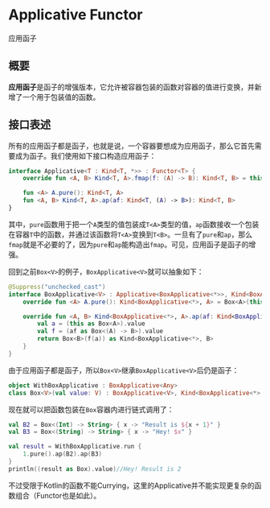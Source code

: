 # Applicative Functor

应用函子

## 概要

**应用函子**是函子的增强版本，它允许被容器包装的函数对容器的值进行变换，并新增了一个用于包装值的函数。

## 接口表述

所有的应用函子都是函子，也就是说，一个容器要想成为应用函子，那么它首先需要成为函子。我们使用如下接口构造应用函子：

```Kotlin
interface Applicative<T : Kind<T, *>> : Functor<T> {
    override fun <A, B> Kind<T, A>.fmap(f: (A) -> B): Kind<T, B> = this.ap(f.pure())

    fun <A> A.pure(): Kind<T, A>
    fun <A, B> Kind<T, A>.ap(af: Kind<T, (A) -> B>): Kind<T, B>
}
```

其中，`pure`函数用于把一个`A`类型的值包装成`T<A>`类型的值，`ap`函数接收一个包装在容器`T`中的函数，并通过该函数将`T<A>`变换到`T<B>`。一旦有了`pure`和`ap`，那么`fmap`就是不必要的了，因为`pure`和`ap`能构造出`fmap`。可见，应用函子是函子的增强。

回到之前`Box<V>`的例子，`BoxApplicative<V>`就可以抽象如下：

```Kotlin
@Suppress("unchecked_cast")
interface BoxApplicative<V> : Applicative<BoxApplicative<*>>, Kind<BoxApplicative<*>, V> {
    override fun <A> A.pure(): Kind<BoxApplicative<*>, A> = Box<A>(this) as Kind<BoxApplicative<*>, A>

    override fun <A, B> Kind<BoxApplicative<*>, A>.ap(af: Kind<BoxApplicative<*>, (A) -> B>): Kind<BoxApplicative<*>, B> {
        val a = (this as Box<A>).value
        val f = (af as Box<(A) -> B>).value
        return Box<B>(f(a)) as Kind<BoxApplicative<*>, B>
    }
}
```

由于应用函子都是函子，所以`Box<V>`继承`BoxApplicative<V>`后仍是函子：

```Kotlin
object WithBoxApplicative : BoxApplicative<Any>
class Box<V>(val value: V) : BoxApplicative<V>, Kind<BoxApplicative<*>, V>
```

现在就可以把函数包装在`Box`容器内进行链式调用了：

```Kotlin
val B2 = Box<(Int) -> String> { x -> "Result is ${x + 1}" }
val B3 = Box<(String) -> String> { x -> "Hey! $x" }

val result = WithBoxApplicative.run {
    1.pure().ap(B2).ap(B3)
}
println((result as Box).value)//Hey! Result is 2
```

不过受限于Kotlin的函数不能Currying，这里的Applicative并不能实现更复杂的函数组合（Functor也是如此）。
